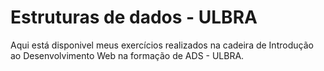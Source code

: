 # Estruturas de dados - ULBRA
Aqui está disponivel meus exercícios realizados na cadeira de Introdução ao Desenvolvimento Web na formação de ADS - ULBRA.